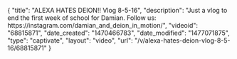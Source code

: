 {
    "title": "ALEXA HATES DEION!! Vlog 8-5-16",
    "description": "Just a vlog to end the first week of school for Damian. Follow us: https:\/\/instagram.com\/damian_and_deion_in_motion\/",
    "videoid": "68815871",
    "date_created": "1470466783",
    "date_modified": "1477071875",
    "type": "captivate",
    "layout": "video",
    "url": "\/v\/alexa-hates-deion-vlog-8-5-16\/68815871"
}